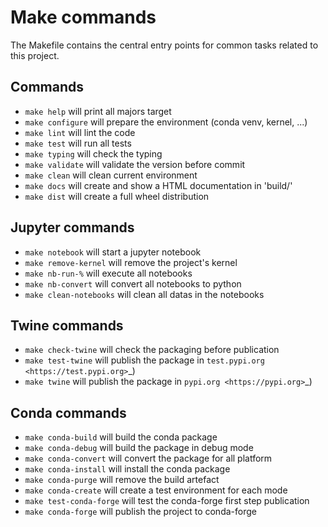 # Make commands

The Makefile contains the central entry points for common tasks related to this project.

## Commands
* `make help` will print all majors target
* `make configure`  will prepare the environment (conda venv, kernel, ...)
* `make lint` will lint the code
* `make test` will run all tests
* `make typing` will check the typing
* `make validate` will validate the version before commit
* `make clean` will clean current environment
* `make docs` will create and show a HTML documentation in 'build/'
* `make dist` will create a full wheel distribution

## Jupyter commands
* `make notebook` will start a jupyter notebook
* `make remove-kernel` will remove the project's kernel
* `make nb-run-%` will execute all notebooks
* `make nb-convert` will convert all notebooks to python
* `make clean-notebooks` will clean all datas in the notebooks

## Twine commands
* `make check-twine` will check the packaging before publication
* `make test-twine` will publish the package in `test.pypi.org <https://test.pypi.org>`_)
* `make twine` will publish the package in `pypi.org <https://pypi.org>`_)

## Conda commands
* `make conda-build` will build the conda package
* `make conda-debug` will build the package in debug mode
* `make conda-convert` will convert the package for all platform
* `make conda-install` will install the conda package
* `make conda-purge` will remove the build artefact
* `make conda-create` will create a test environment for each mode
* `make test-conda-forge` will test the conda-forge first step publication
* `make conda-forge` will publish the project to conda-forge



